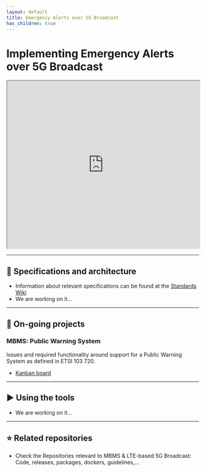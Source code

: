 ```yaml
---
layout: default
title: Emergency Alerts over 5G Broadcast
has_children: true
---
```


# Implementing Emergency Alerts over 5G Broadcast
<iframe width="100%" height="440" src="https://drive.google.com/file/d/1XzvNDadtrwxrCoLIpuQQntv6JzOVMn2_/preview"></iframe>

***

## 📑 Specifications and architecture
* Information about relevant specifications can be found at the [Standards Wiki](https://github.com/5G-MAG/Standards/wiki/MBMS-&-LTE-based-5G-Broadcast:-Relevant-Specifications)
* We are working on it...

***

## 🚧 On-going projects

### MBMS: Public Warning System
Issues and required functionality around support for a Public Warning System as defined in ETSI 103 720.
* [Kanban board](https://github.com/orgs/5G-MAG/projects/20)

***

## ▶️ Using the tools
* We are working on it...

***

## ⭐ Related repositories
* Check the Repositories relevant to MBMS & LTE-based 5G Broadcast: Code, releases, packages, dockers, guidelines,...
